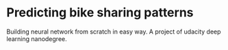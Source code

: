 # Predicting bike sharing patterns
Building neural network from scratch in easy way. A project of udacity deep learning nanodegree.

